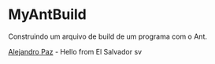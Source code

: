 # MyAntBuild
Construindo um arquivo de build de um programa com o Ant.

[Alejandro Paz](https://github.com/alepaz) - Hello from El Salvador sv